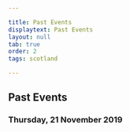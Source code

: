 ```yaml
---

title: Past Events
displaytext: Past Events
layout: null
tab: true
order: 2
tags: scotland

---
```


## Past Events

### Thursday, 21 November 2019
